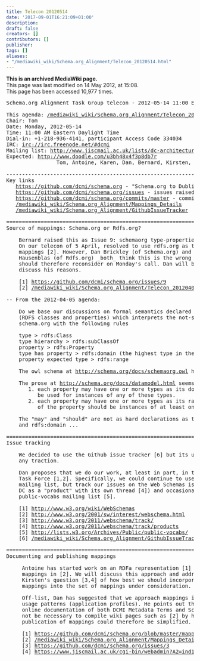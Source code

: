 ```yaml
---
title: Telecon 20120514
date: '2017-09-01T16:21:09+01:00'
description: 
draft: false
creators: []
contributors: []
publisher: 
tags: []
aliases:
- "/mediawiki_wiki/Schema.org_Alignment/Telecon_20120514.html"
---
```


 **This is an archived MediaWiki page.**  
This page was last modified on 14 May 2012, at 15:08.  
This page has been accessed 10,977 times.

<pre>Schema.org Alignment Task Group telecon - 2012-05-14 11:00 EDT

This agenda: <a href="/mediawiki_wiki/Schema.org_Alignment/Telecon_20120514" class="external free" rel="nofollow">/mediawiki_wiki/Schema.org_Alignment/Telecon_20120514</a>
Chair: Tom
Date: Monday, 2012-05-14
Time: 11:00 AM Eastern Daylight Time
Dial-in: +1-218-936-4141, participant Access Code 334034
IRC: <a href="irc://irc.freenode.net/#dcmi" class="external free" rel="nofollow">irc://irc.freenode.net/#dcmi</a>
Mailing list: <a href="http://www.jiscmail.ac.uk/lists/dc-architecture" class="external free" rel="nofollow">http://www.jiscmail.ac.uk/lists/dc-architecture</a>
Expected: <a href="http://www.doodle.com/u3bh48x4f3p8db7r" class="external free" rel="nofollow">http://www.doodle.com/u3bh48x4f3p8db7r</a>
                Tom, Antoine, Karen, Dan, Bernard, Kirsten, Corey

----------------------------------------------------------------------
Key links
   <a href="https://github.com/dcmi/schema.org" class="external free" rel="nofollow">https://github.com/dcmi/schema.org</a> - "Schema.org to Dublin Core mapping"
   <a href="https://github.com/dcmi/schema.org/issues" class="external free" rel="nofollow">https://github.com/dcmi/schema.org/issues</a> - issues raised re: mappings
   <a href="https://github.com/dcmi/schema.org/commits/master" class="external free" rel="nofollow">https://github.com/dcmi/schema.org/commits/master</a> - commit history for mappings
   <a href="/mediawiki_wiki/Schema.org_Alignment/Mappings_Details" class="external free" rel="nofollow">/mediawiki_wiki/Schema.org_Alignment/Mappings_Details</a>
   <a href="/mediawiki_wiki/Schema.org_Alignment/GithubIssueTracker" class="external free" rel="nofollow">/mediawiki_wiki/Schema.org_Alignment/GithubIssueTracker</a>

======================================================================
Source of mappings: Schema.org or Rdfs.org?

    Bernard raised this as Issue 9: schemaorg type-properties and rdfs:domain.
    On our telecon of 5 April, resolved to use rdfs.org as the basis of our
    mappings [2]. However, Dan Brickley (of Schema.org) and Michael
    Hausenblas (of Rdfs.org) _both_ think this is the wrong decision. We
    should therefore reconsider on Monday's call. Dan will be on the call to
    discuss his reasons.

    [1] <a href="https://github.com/dcmi/schema.org/issues/9" class="external free" rel="nofollow">https://github.com/dcmi/schema.org/issues/9</a>
    [2] <a href="/mediawiki_wiki/Schema.org_Alignment/Telecon_20120405_Report" class="external free" rel="nofollow">/mediawiki_wiki/Schema.org_Alignment/Telecon_20120405_Report</a>

-- From the 2012-04-05 agenda:

    Do we base our discussions on formal semantics declared at schema.rdfs.org
    (RDFS classes and properties) which interprets the not-so-formal semantics of
    schema.org with the following rules
    
    type &gt; rdfs:Class
    type hierarchy &gt; rdfs:subClassOf
    property &gt; rdfs:Property
    type has property &gt; rdfs:domain (the highest type in the type hierarchy having the property)
    property expected type &gt; rdfs:range
    
    The owl schema at <a href="http://schema.org/docs/schemaorg.owl" class="external free" rel="nofollow">http://schema.org/docs/schemaorg.owl</a> has the same interpretation.
    
    The prose at <a href="http://schema.org/docs/datamodel.html" class="external free" rel="nofollow">http://schema.org/docs/datamodel.html</a> seems to be quite loose
       1. each property may have one or more types as its domains. The property may
          be used for instances of any of these types.
       2. each property may have one or more types as its ranges. The value(s)
          of the property should be instances of at least one of these types.
    
    The "may" and "should" are not as hard declarations as the formal rdfs:range
    and rdfs:domain ...

======================================================================
Issue tracking

    We decided to use the Github issue tracker [6] but its use has not gained
    any traction.

    Dan proposes that we do our work, at least in part, in the W3C Web Schemas
    Task Force [1,2]. Specifically, we could continue to use the dc-architecture
    mailing list, but track our issues on the Web Schemas issue tracker [3] (defining
    DC as a "product" with its own thread [4]) and occasionally report on progress to the 
    public-vocabs mailing list [5].

    [1] <a href="http://www.w3.org/wiki/WebSchemas" class="external free" rel="nofollow">http://www.w3.org/wiki/WebSchemas</a>
    [2] <a href="http://www.w3.org/2001/sw/interest/webschema.html" class="external free" rel="nofollow">http://www.w3.org/2001/sw/interest/webschema.html</a>
    [3] <a href="http://www.w3.org/2011/webschema/track/" class="external free" rel="nofollow">http://www.w3.org/2011/webschema/track/</a>
    [4] <a href="http://www.w3.org/2011/webschema/track/products" class="external free" rel="nofollow">http://www.w3.org/2011/webschema/track/products</a>
    [5] <a href="http://lists.w3.org/Archives/Public/public-vocabs/" class="external free" rel="nofollow">http://lists.w3.org/Archives/Public/public-vocabs/</a>
    [6] <a href="/mediawiki_wiki/Schema.org_Alignment/GithubIssueTracker" class="external free" rel="nofollow">/mediawiki_wiki/Schema.org_Alignment/GithubIssueTracker</a>

======================================================================
Documenting and publishing mappings

     Antoine has started work on an RDFa representation [1] of the 
     mappings in [2]. We will discuss this approach and address
     Kirsten's question [3,4] of how best we should incorporate new
     mappings into the set of mappings under consideration.

     Off-list, Dan has suggested that we approach mappings in the context of 
     usage patterns (application profiles). He points out that with better 
     online documentation of both DCMI Metadata Terms and Schema.org, it should
     not be necessary to compile wiki pages such as [2] by hand and suggests that
     publication of mappings could therefore be simplified.

     [1] <a href="https://github.com/dcmi/schema.org/blob/master/mappings.html" class="external free" rel="nofollow">https://github.com/dcmi/schema.org/blob/master/mappings.html</a>
     [2] <a href="/mediawiki_wiki/Schema.org_Alignment/Mappings_Details" class="external free" rel="nofollow">/mediawiki_wiki/Schema.org_Alignment/Mappings_Details</a>
     [3] <a href="https://github.com/dcmi/schema.org/issues/3" class="external free" rel="nofollow">https://github.com/dcmi/schema.org/issues/3</a>
     [4] <a href="https://www.jiscmail.ac.uk/cgi-bin/webadmin?A2=ind1202&amp;L=dc-architecture&amp;F=&amp;S=&amp;P=14738" class="external free" rel="nofollow">https://www.jiscmail.ac.uk/cgi-bin/webadmin?A2=ind1202&amp;L=dc-architecture&amp;F=&amp;S=&amp;P=14738</a>
</pre>
